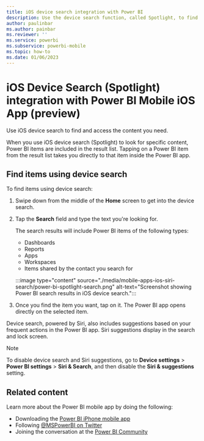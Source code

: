 ```yaml
---
title: iOS device search integration with Power BI
description: Use the device search function, called Spotlight, to find and access the content you need in Power BI.
author: paulinbar
ms.author: painbar
ms.reviewer: ''
ms.service: powerbi
ms.subservice: powerbi-mobile
ms.topic: how-to
ms.date: 01/06/2023
---
```


# iOS Device Search (Spotlight) integration with Power BI Mobile iOS App (preview)

Use iOS device search to find and access the content you need.

When you use iOS device search (Spotlight) to look for specific content, Power BI items are included in the result list. Tapping on a Power BI item from the result list takes you directly to that item inside the Power BI app.

## Find items using device search

To find items using device search:

1. Swipe down from the middle of the **Home** screen to get into the device search.

2. Tap the **Search** field and type the text you're looking for.

   The search results will include Power BI items of the following types:

    * Dashboards
    * Reports
    * Apps
    * Workspaces
    * Items shared by the contact you search for

    :::image type="content" source="./media/mobile-apps-ios-siri-search/power-bi-spotlight-search.png" alt-text="Screenshot showing Power BI search results in iOS device search.":::

3. Once you find the item you want, tap on it. The Power BI app opens directly on the selected item.

Device search, powered by Siri, also includes suggestions based on your frequent actions in the Power BI app. Siri suggestions display in the search and lock screen.

>[!NOTE]
>To disable device search and Siri suggestions, go to **Device settings** > **Power BI settings** > **Siri & Search**,
>and then disable the **Siri & suggestions** setting.
>

## Related content

Learn more about the Power BI mobile app by doing the following:

* Downloading the [Power BI iPhone mobile app](https://go.microsoft.com/fwlink/?LinkId=522062)
* Following [@MSPowerBI on Twitter](https://twitter.com/MSPowerBI)
* Joining the conversation at the [Power BI Community](https://community.powerbi.com/)
